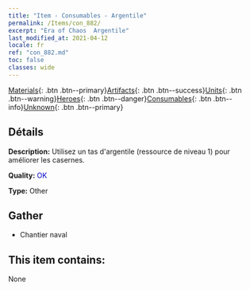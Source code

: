 ```yaml
---
title: "Item - Consumables - Argentile"
permalink: /Items/con_882/
excerpt: "Era of Chaos  Argentile"
last_modified_at: 2021-04-12
locale: fr
ref: "con_882.md"
toc: false
classes: wide
---
```

 [Materials](/fr/Items/){: .btn .btn--primary}[Artifacts](/fr/Items/Artifacts/){: .btn .btn--success}[Units](/fr/Items/Units/){: .btn .btn--warning}[Heroes](/fr/Items/Heroes/){: .btn .btn--danger}[Consumables](/fr/Items/Consumables/){: .btn .btn--info}[Unknown](/fr/Items/Unknown/){: .btn .btn--primary}

## Détails
 **Description:** Utilisez un tas d'argentile (ressource de niveau 1) pour améliorer les casernes.

 **Quality:** <span style="color: #0000CD">OK</span>

 **Type:** Other

## Gather

*    Chantier naval 

## This item contains:

  None

